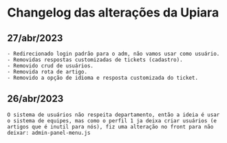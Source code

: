 # Changelog das alterações da Upiara

## 27/abr/2023
    - Redirecionado login padrão para o adm, não vamos usar como usuário.
    - Removidas respostas customizadas de tickets (cadastro).
    - Removido crud de usuários.
    - Removida rota de artigo.
    - Removido a opção de idioma e resposta customizada do ticket.

## 26/abr/2023
 
    O sistema de usuários não respeita departamento, então a ideia é usar o sistema de equipes, mas como o perfil 1 ja deixa criar usuários (e artigos que é inutil para nós), fiz uma alteração no front para não deixar: admin-panel-menu.js

